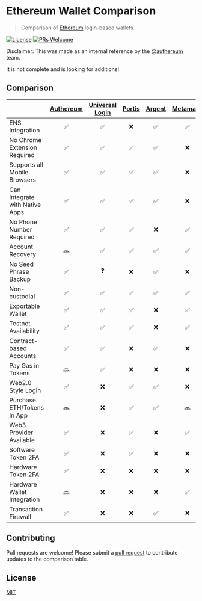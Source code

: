 # Ethereum Wallet Comparison

> Comparison of [Ethereum](https://www.ethereum.org/) login-based wallets

[![License](http://img.shields.io/badge/license-MIT-blue.svg)](https://raw.githubusercontent.com/shanefontaine/ethereum-wallet-comparison/master/LICENSE)
[![PRs Welcome](https://img.shields.io/badge/PRs-welcome-brightgreen.svg)](#contributing)

Disclaimer: This was made as an internal reference by the [@authereum](https://twitter.com/authereum) team.

It is not complete and is looking for additions!

## Comparison

|  | [Authereum](https://authereum.org) | [Universal Login](https://universallogin.io/) | [Portis](https://www.portis.io/) | [Argent](https://www.argent.xyz/) | [Metamask](https://metamask.io/) | [Abridged](https://abridged.github.io/splash/) | [Gnosis Safe](https://safe.gnosis.io/) | [Fortmatic](https://fortmatic.com/) | [Torus](https://tor.us) | [Dapper](https://www.dapperlabs.com/) | [Coinbase Wallet](https://wallet.coinbase.com/) | [Status](https://status.im/) | [Trust Wallet](https://trustwallet.com/) | [Ledger](https://www.ledger.com/) | [Squarelink](https://squarelink.com) | [ETHVault](https://ethvault.xyz) | [NiftyWallet](https://github.com/poanetwork/nifty-wallet) |
|---| :---: | :---: | :---: | :---: | :---: | :---: | :---: | :---: | :---: | :---: | :---: | :---: | :---: | :---: | :---: | :---: | :---: |
|ENS Integration                | ✅ | ✅ | ❌ | ✅ | ✅ | ✅ | ❌ | ❌ | ❌ | ❌ | ❌ | ✅ | ❌ | ❌ | ❌ | ✅ | ✅ |
|No Chrome Extension Required   | ✅ | ✅ | ✅ | ✅ | ❌ | ✅ | ❌ | ✅ | ❌ | ❌ | ✅ | ✅ | ✅ | ✅ | ✅ | ✅ | ❌ |
|Supports all Mobile Browsers   | ✅ | ✅ | ✅ | ✅ | ❌ | ✅ | ✅ | ✅ | ✅ | ❌ | ✅ | ✅ | ✅ | ❌ | ✅ | ✅ | ❌ |
|Can Integrate with Native Apps | ✅ | ✅ | ✅ | ✅ | ❌ | ✅ | ✅ | ✅ | ✅ | ❌ | ❌ | ❌ | ❌ | ❌ | ✅ | ❓ | ❌ |
|No Phone Number Required       | ✅ | ✅ | ✅ | ❌ | ✅ | ✅ | ✅ | ❌ | ✅ | ❌ | ❌ | ✅ | ✅ | ✅ | ✅ | ✅ | ✅ |
|Account Recovery               | 🔜 | ✅ | ✅ | ✅ | ✅ | ✅ | ❌ | ✅ | ✅ | ✅ | ✅ | ❌ | ✅ | ❌ | ✅ | ✅ | ✅ |
|No Seed Phrase Backup          | ✅ | ❓ | ❌ | ✅ | ❌ | ✅ | ❌ | ✅ | ✅ | ❌ | ❌ | ✅ | ❌ | ❌ | ✅ | ✅ | ❌ |
|Non-custodial                  | ✅ | ✅ | ✅ | ✅ | ✅ | ✅ | ✅ | ❌ | ✅ | ✅ | ✅ | ✅ | ❓ | ✅ | ✅ | ✅ | ✅ |
|Exportable Wallet              | ✅ | ✅ | ✅ | ❌ | ✅ | ✅ | ✅ | ✅ | ✅ | ❌ | ❌ | ❌ | ❌ | ✅ | ✅ | ✅ | ✅ |
|Testnet Availability           | ✅ | ✅ | ✅ | ❌ | ✅ | ✅ | ✅ | ✅ | ✅ | ❌ | ✅ | ✅ | ❌ | ✅ | ✅ | ✅ | ✅ |
|Contract-based Accounts        | ✅ | ✅ | ❌ | ✅ | ❌ | ✅ | ✅ | ❌ | ❌ | ✅ | ❌ | ❌ | ❌ | ❌ | ❌ | ❌ | ❌ |
|Pay Gas in Tokens              | 🔜 | ✅ | ❌ | ❌ | ❌ | ❌ | ✅ | ❌ | ❌ | ❌ | ❌ | ❌ | ❌ | ❌ | ❌ | ❌ | ❌ |
|Web2.0 Style Login             | ✅ | ❌ | ✅ | ✅ | ❌ | ✅ | ❌ | ✅ | ✅ | ✅ | ❌ | ✅ | ❌ | ❌ | ✅ | ✅ | ❌ |
|Purchase ETH/Tokens In App     | 🔜 | ❌ | ✅ | ✅ | 🔜 | 🔜 | ❌ | ❌ | ❌ | ✅ | ✅ | ❌ | ❌ | ❌ | ✅ | ❌ | ✅ |
|Web3 Provider Available        | ✅ | ❌ | ✅ | ❌ | ✅ | ❌ | ❌ | ✅ | ❌ | ✅ | ✅ | ❓ | ❓ | ❓ | ✅ | ❌ | ✅ |
|Software Token 2FA             | ✅ | ❌ | ✅ | ❌ | ❌ | ❌ | ❌ | ❌ | ❌ | ❌ | ❌ | ❓ | ❓ | ❓ | ✅ | ❌ | ❌ |
|Hardware Token 2FA             | ✅ | ❌ | ❌ | ❌ | ❌ | ❌ | ❌ | ❌ | ❌ | ❌ | ❌ | ❌ | ❌ | ❌ | ❌ | ❌ | ❌ |
|Hardware Wallet Integration    | 🔜 | ❌ | ❌ | ❌ | ✅ | ❌ | ❌ | ❌ | ❌ | ✅ | ❌ | ❓ | ❓ | ❓ | ❌ | ❌ | ✅ |
|Transaction Firewall           | ✅ | ❌ | ❌ | ✅ | ❌ | ❌ | ❌ | ❌ | ❌ | ❌ | ❌ | ❌ | ❌ | ❌ | ❌ | ❌ | ❌ |

## Contributing

Pull requests are welcome! Please submit a [pull request](https://github.com/shanefontaine/ethereum-wallet-comparison/compare) to contribute updates to the comparison table.

## License

[MIT](LICENSE)
